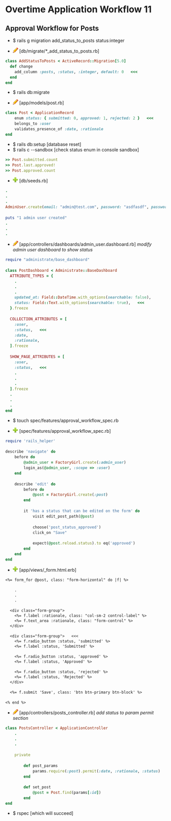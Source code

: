 # Overtime Application Workflow 11

## Approval Workflow for Posts

- $ rails g migration add_status_to_posts status:integer

- ![edit](edit.png) [db/migrate/*_add_status_to_posts.rb]
```rb
class AddStatusToPosts < ActiveRecord::Migration[5.0]
  def change
    add_column :posts, :status, :integer, default: 0   <<<
  end
end
```

- $ rails db:migrate

- ![edit](edit.png) [app/models/post.rb]
```rb
class Post < ApplicationRecord
	enum status: { submitted: 0, approved: 1, rejected: 2 }   <<<
	belongs_to :user
	validates_presence_of :date, :rationale
end
```

- $ rails db:setup [database reset]
- $ rails c --sandbox [check status enum in console sandbox]
```rb
>> Post.submitted.count
>> Post.last.approved!
>> Post.approved.count 
```

- ![add](plus.png) [db/seeds.rb]
```rb
.
.
.
AdminUser.create(email: "admin@test.com", password: "asdfasdf", password_confirmation: "asdfasdf", first_name: "Admin", last_name: "Park")

puts "1 admin user created"
.
.
.
```

- ![edit](edit.png) [app/controllers/dashboards/admin_user.dashboard.rb] *modify admin user dashboard to show status*
```rb
require "administrate/base_dashboard"

class PostDashboard < Administrate::BaseDashboard
  ATTRIBUTE_TYPES = {
    .
    .
    .
    updated_at: Field::DateTime.with_options(searchable: false),
    status: Field::Text.with_options(searchable: true),   <<<
  }.freeze

  COLLECTION_ATTRIBUTES = [
    :user,
    :status,   <<<
    :date,
    :rationale,
  ].freeze

  SHOW_PAGE_ATTRIBUTES = [
    :user,
    :status,   <<<
    .
    .
    .
  ].freeze
  .
  .
  .
end
```

- $ touch spec/features/approval_workflow_spec.rb

- ![add](plus.png) [spec/features/approval_workflow_spec.rb]
```rb
require 'rails_helper'

describe 'navigate' do
	before do
		@admin_user = FactoryGirl.create(:admin_user)
		login_as(@admin_user, :scope => :user)
	end

	describe 'edit' do 
		before do
			@post = FactoryGirl.create(:post)
		end

		it 'has a status that can be edited on the form' do 
			visit edit_post_path(@post)

			choose('post_status_approved')
			click_on "Save"

			expect(@post.reload.status).to eq('approved')
		end
	end
end
```

- ![add](plus.png) [app/views/_form.html.erb]
```erb
<%= form_for @post, class: "form-horizontal" do |f| %>

	.
	.
	.

  <div class="form-group">
    <%= f.label :rationale, class: "col-sm-2 control-label" %>
    <%= f.text_area :rationale, class: "form-control" %>
  </div>

  <div class="form-group">   <<<
    <%= f.radio_button :status, 'submitted' %>
    <%= f.label :status, 'Submitted' %>

    <%= f.radio_button :status, 'approved' %>
    <%= f.label :status, 'Approved' %>

    <%= f.radio_button :status, 'rejected' %>
    <%= f.label :status, 'Rejected' %>
  </div>

  <%= f.submit 'Save', class: 'btn btn-primary btn-block' %>

<% end %>
```

- ![edit](edit.png) [app/controllers/posts_controller.rb] *add status to param permit section*
```rb
class PostsController < ApplicationController
	.
	.
	.

	private

		def post_params
			params.require(:post).permit(:date, :rationale, :status)   <<<
		end

		def set_post
			@post = Post.find(params[:id])
		end
end
```

- $ rspec [which will succeed]
